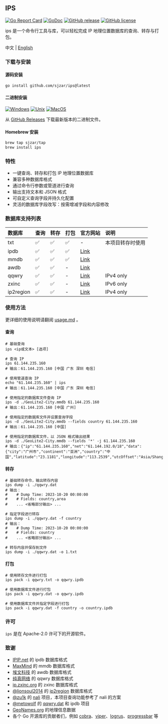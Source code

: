 ## IPS

[![Go Report Card](https://goreportcard.com/badge/github.com/sjzar/ips)](https://goreportcard.com/report/github.com/sjzar/ips)
[![GoDoc](https://godoc.org/github.com/sjzar/ips?status.svg)](https://godoc.org/github.com/sjzar/ips)
[![GitHub release](https://img.shields.io/github/release/sjzar/ips.svg)](https://github.com/sjzar/ips/releases)
[![GitHub license](https://img.shields.io/github/license/sjzar/ips.svg)](https://github.com/sjzar/ips/blob/main/LICENSE)

ips 是一个命令行工具与库，可以轻松完成 IP 地理位置数据库的查询、转存与打包。

中文 | [English](./README_en.md)

### 下载与安装

#### 源码安装

```bash
go install github.com/sjzar/ips@latest
```

#### 二进制安装

[![Windows](https://img.shields.io/badge/-Windows_x64-blue.svg?style=for-the-badge&logo=windows)](https://github.com/sjzar/ips/releases/latest/download/ips_windows.exe)
[![Unix](https://img.shields.io/badge/-Linux/BSD-red.svg?style=for-the-badge&logo=linux)](https://github.com/sjzar/ips/releases/latest/download/ips_linux)
[![MacOS](https://img.shields.io/badge/-MacOS-lightblue.svg?style=for-the-badge&logo=apple)](https://github.com/sjzar/ips/releases/latest/download/ips_macos)

从 [GitHub Releases](https://github.com/sjzar/ips/releases) 下载最新版本的二进制文件。

#### Homebrew 安装

```bash
brew tap sjzar/tap
brew install ips
```

### 特性

* 一键查询、转存和打包 IP 地理位置数据库
* 兼容多种数据库格式
* 通过命令行参数或管道进行查询
* 输出支持文本和 JSON 格式
* 可自定义查询字段并持久化配置
* 灵活的数据库字段改写：按需增减字段和内容修改

### 数据库支持列表

| 数据库       | 查询 | 转存 | 打包 | 官方网站                                              | 说明        |
|:----------|:---|:---|:---|:--------------------------------------------------|:----------|
| txt       | ✅  | ✅  | ✅  | -                                                 | 本项目转存时使用  |
| ipdb      | ✅  | ✅  | ✅  | [Link](https://ipip.net)                          |           |
| mmdb      | ✅  | ✅  | ✅  | [Link](https://maxmind.com)                       |           |
| awdb      | ✅  | ✅  | -  | [Link](https://ipplus360.com)                     |           |
| qqwry     | ✅  | ✅  | -  | [Link](https://cz88.net)                          | IPv4 only |
| zxinc     | ✅  | ✅  | -  | [Link](https://ip.zxinc.org)                      | IPv6 only |
| ip2region | ✅  | ✅  | -  | [Link](https://github.com/lionsoul2014/ip2region) | IPv4 only |

### 使用方法

更详细的使用说明请翻阅 [usage.md](./docs/usage.md) 。

#### 查询

```shell
# 基础查询
ips <ip或文本> [选项]

# 查询 IP
ips 61.144.235.160
# 输出：61.144.235.160 [中国 广东 深圳 电信]

# 使用管道查询 IP
echo "61.144.235.160" | ips
# 输出：61.144.235.160 [中国 广东 深圳 电信]

# 使用指定的数据库文件查询 IP
ips -d ./GeoLite2-City.mmdb 61.144.235.160
# 输出：61.144.235.160 [中国 广州]

# 使用指定的数据库文件并设置查询字段
ips -d ./GeoLite2-City.mmdb --fields country 61.144.235.160
# 输出：61.144.235.160 [中国]

# 使用指定的数据库文件，以 JSON 格式输出结果
ips -d ./GeoLite2-City.mmdb --fields '*' -j 61.144.235.160
# 输出：{"ip":"61.144.235.160","net":"61.144.192.0/18","data":{"city":"广州市","continent":"亚洲","country":"中国","latitude":"23.1181","longitude":"113.2539","utcOffset":"Asia/Shanghai"}}
```

#### 转存

```shell
# 基础转存命令，输出转存内容
ips dump -i ./qqwry.dat
# 输出：
#    # Dump Time: 2023-10-20 00:00:00
#    # Fields: country,area
#    ... <省略部分输出> ...

# 指定字段进行转存
ips dump -i ./qqwry.dat -f country
# 输出：
#    # Dump Time: 2023-10-20 00:00:00
#    # Fields: country
#    ... <省略部分输出> ...

# 转存内容并保存到文件
ips dump -i ./qqwry.dat -o 1.txt
```

#### 打包

```shell
# 使用转存文件进行打包
ips pack -i qqwry.txt -o qqwry.ipdb

# 使用数据库文件进行打包
ips pack -i qqwry.dat -o qqwry.ipdb

# 使用数据库文件并指定字段进行打包
ips pack -i qqwry.dat -f country -o country.ipdb
```

### 许可

`ips` 是在 Apache-2.0 许可下的开源软件。

### 致谢

* [IPIP.net](https://ipip.net) 的 ipdb 数据库格式
* [MaxMind](https://maxmind.com) 的 mmdb 数据库格式
* [埃文科技](https://ipplus360.com) 的 awdb 数据库格式
* [纯真网络](https://cz88.net) 的 qqwry 数据库格式
* [ip.zxinc.org](https://ip.zxinc.org) 的 zxinc 数据库格式
* [@lionsoul2014](https://github.com/lionsoul2014) 的 [ip2region](https://github.com/lionsoul2014/ip2region) 数据库格式
* [@zu1k](https://github.com/zu1k) 的 [nali](https://github.com/zu1k/nali) 项目，本项目查询功能参考了 nali 的方案
* [@metowolf](https://github.com/metowolf) 的 [qqwry.dat](https://github.com/metowolf/qqwry.dat) 和 ipdb 项目
* [GeoNames.org](https://geonames.org) 的地理信息数据
* 各个 Go 开源库的贡献者们，例如 [cobra](https://github.com/spf13/cobra)、[viper](https://github.com/spf13/viper)、[logrus](https://github.com/sirupsen/logrus)、[progressbar](https://github.com/schollz/progressbar) 等
